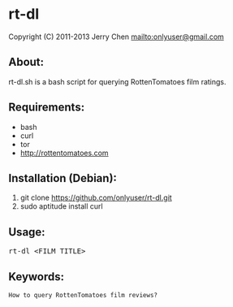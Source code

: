 rt-dl
=====

Copyright (C) 2011-2013 Jerry Chen <mailto:onlyuser@gmail.com>

About:
------

rt-dl.sh is a bash script for querying RottenTomatoes film ratings.

Requirements:
-------------

* bash
* curl
* tor
* http://rottentomatoes.com

Installation (Debian):
----------------------

1. git clone https://github.com/onlyuser/rt-dl.git
2. sudo aptitude install curl

Usage:
------

<pre>
rt-dl &lt;FILM_TITLE&gt;
</pre>

Keywords:
---------

    How to query RottenTomatoes film reviews?
